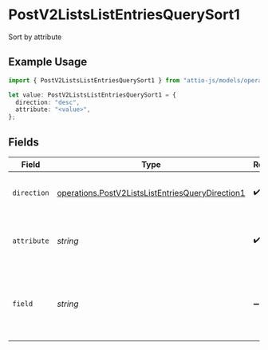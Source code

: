 # PostV2ListsListEntriesQuerySort1

Sort by attribute

## Example Usage

```typescript
import { PostV2ListsListEntriesQuerySort1 } from "attio-js/models/operations/postv2listslistentriesquery.js";

let value: PostV2ListsListEntriesQuerySort1 = {
  direction: "desc",
  attribute: "<value>",
};
```

## Fields

| Field                                                                                                                | Type                                                                                                                 | Required                                                                                                             | Description                                                                                                          |
| -------------------------------------------------------------------------------------------------------------------- | -------------------------------------------------------------------------------------------------------------------- | -------------------------------------------------------------------------------------------------------------------- | -------------------------------------------------------------------------------------------------------------------- |
| `direction`                                                                                                          | [operations.PostV2ListsListEntriesQueryDirection1](../../models/operations/postv2listslistentriesquerydirection1.md) | :heavy_check_mark:                                                                                                   | The direction to sort the results by.                                                                                |
| `attribute`                                                                                                          | *string*                                                                                                             | :heavy_check_mark:                                                                                                   | A slug or ID to identify the attribute to sort by.                                                                   |
| `field`                                                                                                              | *string*                                                                                                             | :heavy_minus_sign:                                                                                                   | Which field on the value to sort by e.g. "last_name" on a name value.                                                |